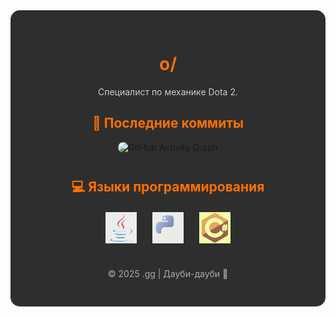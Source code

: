 
<div align="center" style="background: #2e2e2e; padding: 30px; border-radius: 15px; max-width: 600px; margin: auto;">

  <h1 style="color: #ff6f00;">o/</h1>
  <p style="color: #cccccc;">
    Специалист по механике Dota 2.
  </p>

  <h2 style="color: #ff6f00;">📅 Последние коммиты</h2>
  <img src="https://github-readme-activity-graph.cyclic.app/graph?username=dyrachyo&theme=react-dark&hide_title=true&area=true&background=2e2e2e&color=ff6f00&line=ff6f00&point=ff6f00" alt="GitHub Activity Graph" style="border-radius: 10px;"/>

  <h2 style="color: #ff6f00; margin-top: 40px;">💻 Языки программирования</h2>
  <div style="display: flex; justify-content: center; gap: 25px; margin-top: 20px;">
    <img src="https://raw.githubusercontent.com/devicons/devicon/master/icons/java/java-original.svg" alt="Java" width="50" height="50" style="filter: grayscale(60%) brightness(150%) contrast(85%);"/>
    <img src="https://raw.githubusercontent.com/devicons/devicon/master/icons/python/python-original.svg" alt="Python" width="50" height="50" style="filter: grayscale(60%) brightness(150%) contrast(85%) hue-rotate(20deg);"/>
    <img src="https://raw.githubusercontent.com/devicons/devicon/master/icons/csharp/csharp-original.svg" alt="C#" width="50" height="50" style="filter: grayscale(60%) brightness(150%) contrast(85%) sepia(0.7) saturate(3) hue-rotate(10deg);"/>
  </div>
    <p style="color: #aaaaaa; margin-top: 40px;">© 2025 .gg | Дауби-дауби 🚀</p>
</div>
